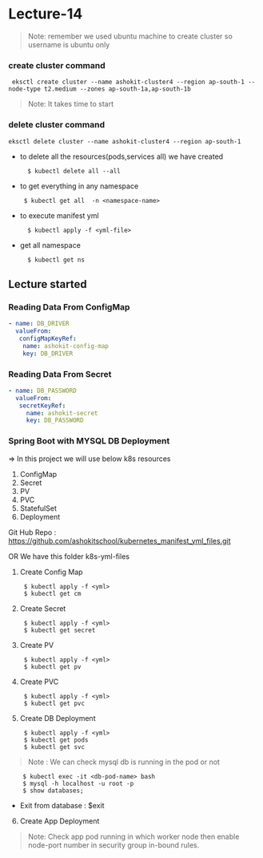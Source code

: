 # Lecture-14

>Note: remember we used ubuntu machine to create cluster so username is ubuntu only

### create cluster command

`
eksctl create cluster --name ashokit-cluster4 --region ap-south-1 --node-type t2.medium --zones ap-south-1a,ap-south-1b`

>Note: It takes time to start

### delete cluster command

`eksctl delete cluster --name ashokit-cluster4 --region ap-south-1
`


- to delete all the resources(pods,services all) we have created
        
        $ kubectl delete all --all

 - to get everything in any namespace

        $ kubectl get all  -n <namespace-name> 

- to execute manifest yml

        $ kubectl apply -f <yml-file>

- get all namespace

        $ kubectl get ns  


 ## Lecture started       

### Reading Data From ConfigMap

```yml
- name: DB_DRIVER
  valueFrom:
   configMapKeyRef:
    name: ashokit-config-map
    key: DB_DRIVER
```


### Reading Data From Secret  

```yml
- name: DB_PASSWORD
  valueFrom:
   secretKeyRef:
     name: ashokit-secret
     key: DB_PASSWORD
```     

### Spring Boot with MYSQL DB Deployment 


=> In this project we will use below k8s resources

1) ConfigMap
2) Secret
3) PV 
4) PVC
5) StatefulSet
6) Deployment     

 Git Hub Repo : https://github.com/ashokitschool/kubernetes_manifest_yml_files.git 

OR We have this folder k8s-yml-files
1) Create Config Map

        $ kubectl apply -f <yml>
        $ kubectl get cm


2) Create Secret

        $ kubectl apply -f <yml>
        $ kubectl get secret

3) Create PV

        $ kubectl apply -f <yml>
        $ kubectl get pv

4) Create PVC

        $ kubectl apply -f <yml>
        $ kubectl get pvc

5) Create DB Deployment

        $ kubectl apply -f <yml>
        $ kubectl get pods
        $ kubectl get svc
> Note : We can check mysql db is running in the pod or not 

        $ kubectl exec -it <db-pod-name> bash
        $ mysql -h localhost -u root -p
        $ show databases;

- Exit from database : $exit

6) Create App Deployment

>Note: Check app pod running in which worker node then enable node-port number in security group in-bound rules.